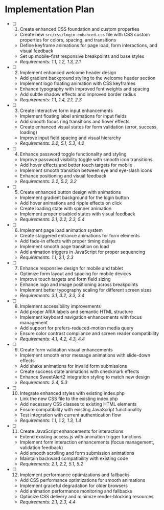 # Implementation Plan

- [ ] 1. Create enhanced CSS foundation and custom properties
  - Create new `src/css/login-enhanced.css` file with CSS custom properties for colors, spacing, and transitions
  - Define keyframe animations for page load, form interactions, and visual feedback
  - Set up mobile-first responsive breakpoints and base styles
  - _Requirements: 1.1, 1.2, 1.3, 2.1_

- [ ] 2. Implement enhanced welcome header design
  - Add gradient background styling to the welcome header section
  - Implement logo floating animation with CSS keyframes
  - Enhance typography with improved font weights and spacing
  - Add subtle shadow effects and improved border radius
  - _Requirements: 1.1, 1.4, 2.1, 2.3_

- [ ] 3. Create interactive form input enhancements
  - Implement floating label animations for input fields
  - Add smooth focus ring transitions and hover effects
  - Create enhanced visual states for form validation (error, success, loading)
  - Improve input field spacing and visual hierarchy
  - _Requirements: 2.2, 5.1, 5.3, 4.2_

- [ ] 4. Enhance password toggle functionality and styling
  - Improve password visibility toggle with smooth icon transitions
  - Add hover effects and better touch targets for mobile
  - Implement smooth transition between eye and eye-slash icons
  - Enhance positioning and visual feedback
  - _Requirements: 2.2, 5.2, 3.2_

- [ ] 5. Create enhanced button design with animations
  - Implement gradient background for the login button
  - Add hover animations and ripple effects on click
  - Create loading state with spinner animation
  - Implement proper disabled states with visual feedback
  - _Requirements: 2.1, 2.2, 2.3, 5.4_

- [ ] 6. Implement page load animation system
  - Create staggered entrance animations for form elements
  - Add fade-in effects with proper timing delays
  - Implement smooth page transition on load
  - Add animation triggers in JavaScript for proper sequencing
  - _Requirements: 1.1, 2.1, 2.3_

- [ ] 7. Enhance responsive design for mobile and tablet
  - Optimize form layout and spacing for mobile devices
  - Improve touch targets and form field sizing
  - Enhance logo and image positioning across breakpoints
  - Implement better typography scaling for different screen sizes
  - _Requirements: 3.1, 3.2, 3.3, 3.4_

- [ ] 8. Implement accessibility improvements
  - Add proper ARIA labels and semantic HTML structure
  - Implement keyboard navigation enhancements with focus management
  - Add support for prefers-reduced-motion media query
  - Ensure color contrast compliance and screen reader compatibility
  - _Requirements: 4.1, 4.2, 4.3, 4.4_

- [ ] 9. Create form validation visual enhancements
  - Implement smooth error message animations with slide-down effects
  - Add shake animations for invalid form submissions
  - Create success state animations with checkmark effects
  - Enhance SweetAlert2 integration styling to match new design
  - _Requirements: 2.4, 5.3_

- [ ] 10. Integrate enhanced styles with existing index.php
  - Link the new CSS file to the existing index.php
  - Add necessary CSS classes to existing HTML elements
  - Ensure compatibility with existing JavaScript functionality
  - Test integration with current authentication flow
  - _Requirements: 1.1, 1.2, 1.3, 1.4_

- [ ] 11. Create JavaScript enhancements for interactions
  - Extend existing access.js with animation trigger functions
  - Implement form interaction enhancements (focus management, validation feedback)
  - Add smooth scrolling and form submission animations
  - Maintain backward compatibility with existing code
  - _Requirements: 2.1, 2.2, 5.1, 5.2_

- [ ] 12. Implement performance optimizations and fallbacks
  - Add CSS performance optimizations for smooth animations
  - Implement graceful degradation for older browsers
  - Add animation performance monitoring and fallbacks
  - Optimize CSS delivery and minimize render-blocking resources
  - _Requirements: 2.1, 2.3, 4.4_